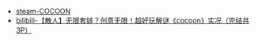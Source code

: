 - [steam-COCOON](https://store.steampowered.com/app/1497440/COCOON/)
- [bilibili-【散人】无限套娃？创意无限！超好玩解谜《cocoon》实况（完结共3P）](https://www.bilibili.com/video/BV1cF41127Gh/)
